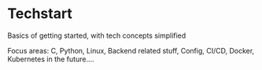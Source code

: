 # Techstart
Basics of getting started, with tech concepts simplified

Focus areas:
C,
Python,
Linux,
Backend related stuff, Config, CI/CD, Docker, Kubernetes in the future....
